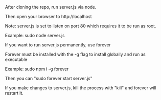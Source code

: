 After cloning the repo, run server.js via node.

Then open your browser to http://localhost

Note: server.js is set to listen on port 80 which requires it to be run as root.

Example: sudo node server.js


If you want to run server.js permanently, use forever

Forever must be installed with the -g flag to install globally and run as executable

Example: sudo npm i -g forever 

Then you can "sudo forever start server.js"

If you make changes to server.js, kill the process with "kill" and forever will restart it.
